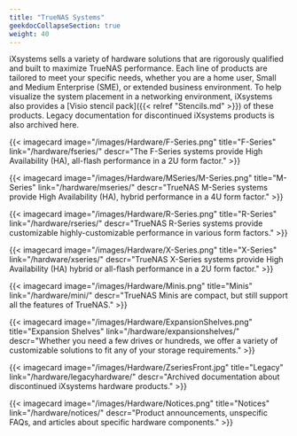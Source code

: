 ```yaml
---
title: "TrueNAS Systems"
geekdocCollapseSection: true
weight: 40
---
```


iXsystems sells a variety of hardware solutions that are rigorously qualified and built to maximize TrueNAS performance.
Each line of products are tailored to meet your specific needs, whether you are a home user, Small and Medium Enterprise (SME), or extended business environment.
To help visualize the system placement in a networking environment, iXsystems also provides a [Visio stencil pack]({{< relref "Stencils.md" >}}) of these products.
Legacy documentation for discontinued iXsystems products is also archived here.

<div class="docs-sections">

{{< imagecard image="/images/Hardware/F-Series.png" title="F-Series" link="/hardware/fseries/"
descr="The F-Series systems provide High Availability (HA), all-flash performance in a 2U form factor." >}}

{{< imagecard image="/images/Hardware/MSeries/M-Series.png" title="M-Series" link="/hardware/mseries/"
descr="TrueNAS M-Series systems provide High Availability (HA), hybrid performance in a 4U form factor." >}}

{{< imagecard image="/images/Hardware/R-Series.png" title="R-Series" link="/hardware/rseries/"
descr="TrueNAS R-Series systems provide customizable highly-customizable performance in various form factors." >}}

{{< imagecard image="/images/Hardware/X-Series.png" title="X-Series" link="/hardware/xseries/"
descr="TrueNAS X-Series systems provide High Availability (HA) hybrid or all-flash performance in a 2U form factor." >}}

{{< imagecard image="/images/Hardware/Minis.png" title="Minis" link="/hardware/mini/"
descr="TrueNAS Minis are compact, but still support all the features of TrueNAS." >}}

{{< imagecard image="/images/Hardware/ExpansionShelves.png" title="Expansion Shelves" link="/hardware/expansionshelves/"
descr="Whether you need a few drives or hundreds, we offer a variety of customizable solutions to fit any of your storage requirements." >}}

{{< imagecard image="/images/Hardware/ZseriesFront.jpg" title="Legacy" link="/hardware/legacyhardware/"
descr="Archived documentation about discontinued iXsystems hardware products." >}}

{{< imagecard image="/images/Hardware/Notices.png" title="Notices" link="/hardware/notices/"
descr="Product announcements, unspecific FAQs, and articles about specific hardware components." >}}

</div>